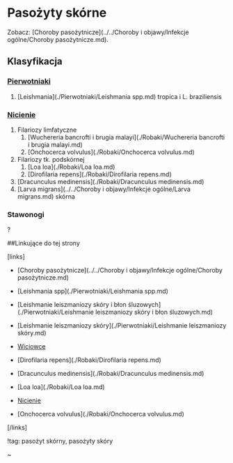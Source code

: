 # Pasożyty skórne

Zobacz: [Choroby pasożytnicze](../../Choroby i objawy/Infekcje ogólne/Choroby pasożytnicze.md).



## Klasyfikacja

### [Pierwotniaki](./Pierwotniaki/Pierwotniaki.md)

1. [Leishmania](./Pierwotniaki/Leishmania spp.md) tropica i L. braziliensis




### [Nicienie](./Robaki/Nicienie.md)

1. Filariozy limfatyczne
   1. [Wuchereria bancrofti i brugia malayi](./Robaki/Wuchereria bancrofti i brugia malayi.md)
   2. [Onchocerca volvulus](./Robaki/Onchocerca volvulus.md)
2. Filariozy tk. podskórnej
   1. [Loa loa](./Robaki/Loa loa.md)
   2. [Dirofilaria repens](./Robaki/Dirofilaria repens.md)
3. [Dracunculus medinensis](./Robaki/Dracunculus medinensis.md)
4. [Larva migrans](../../Choroby i objawy/Infekcje ogólne/Larva migrans.md) skórna




### Stawonogi

?


##Linkujące do tej strony

[links]

- [Choroby pasożytnicze](../../Choroby i objawy/Infekcje ogólne/Choroby pasożytnicze.md)

- [Leishmania spp](./Pierwotniaki/Leishmania spp.md)

- [Leishmanie leiszmaniozy skóry i błon śluzowych](./Pierwotniaki/Leishmanie leiszmaniozy skóry i błon śluzowych.md)

- [Leishmanie leiszmaniozy skóry](./Pierwotniaki/Leishmanie leiszmaniozy skóry.md)

- [Wiciowce](./Pierwotniaki/Wiciowce.md)

- [Dirofilaria repens](./Robaki/Dirofilaria repens.md)

- [Dracunculus medinensis](./Robaki/Dracunculus medinensis.md)

- [Loa loa](./Robaki/Loa loa.md)

- [Nicienie](./Robaki/Nicienie.md)

- [Onchocerca volvulus](./Robaki/Onchocerca volvulus.md)


[/links]

!tag: pasożyt skórny, pasożyty skóry

~